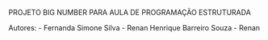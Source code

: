 PROJETO BIG NUMBER PARA AULA DE PROGRAMAÇÃO ESTRUTURADA

Autores: - Fernanda Simone Silva
         - Renan Henrique Barreiro Souza
         - Renan